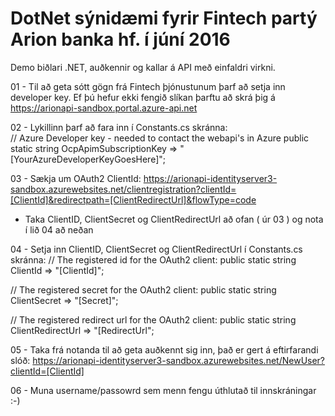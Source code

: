 # DotNet sýnidæmi fyrir Fintech partý Arion banka hf. í júní 2016 
Demo biðlari .NET, auðkennir og kallar á API með einfaldri virkni.

01 - Til að geta sótt gögn frá Fintech þjónustunum þarf að setja inn developer key. Ef þú hefur ekki fengið slíkan þarftu að skrá þig á https://arionapi-sandbox.portal.azure-api.net

02 - Lykillinn þarf að fara inn í Constants.cs skránna:<br>
// Azure Developer key - needed to contact the webapi's in Azure
public static string OcpApimSubscriptionKey => "[YourAzureDeveloperKeyGoesHere]";

03 - Sækja um OAuth2 ClientId:
https://arionapi-identityserver3-sandbox.azurewebsites.net/clientregistration?clientId=[ClientId]&redirectpath=[ClientRedirectUrl]&flowType=code

- Taka ClientID, ClientSecret og ClientRedirectUrl að ofan ( úr 03 ) og nota í lið 04 að neðan

04 - Setja inn ClientID, ClientSecret og ClientRedirectUrl í Constants.cs skránna:
// The registered id for the OAuth2 client:
public static string ClientId => "[ClientId]";

// The registered secret for the OAuth2 client:
public static string ClientSecret => "[Secret]";
        
// The registered redirect url for the OAuth2 client:
public static string ClientRedirectUrl => "[RedirectUrl";

05 - Taka frá notanda til að geta auðkennt sig inn, það er gert á eftirfarandi slóð:
https://arionapi-identityserver3-sandbox.azurewebsites.net/NewUser?clientId=[ClientId]

06 - Muna username/passowrd sem menn fengu úthlutað til innskráningar :-)
